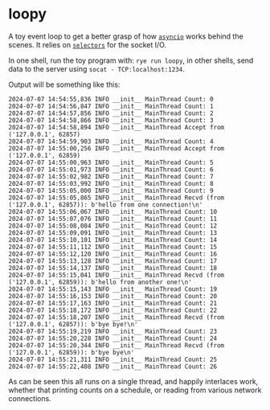 # loopy

A toy event loop to get a better grasp of how [`asyncio`](https://docs.python.org/3/library/asyncio.html) works behind
the scenes. It relies on [`selectors`](https://docs.python.org/3/library/selectors.html) for the socket I/O.

In one shell, run the toy program with: `rye run loopy`, in other shells, send data to the server using
`socat - TCP:localhost:1234`.

Output will be something like this:

```
2024-07-07 14:54:55,836 INFO __init__ MainThread Count: 0
2024-07-07 14:54:56,847 INFO __init__ MainThread Count: 1
2024-07-07 14:54:57,856 INFO __init__ MainThread Count: 2
2024-07-07 14:54:58,866 INFO __init__ MainThread Count: 3
2024-07-07 14:54:58,894 INFO __init__ MainThread Accept from ('127.0.0.1', 62857)
2024-07-07 14:54:59,903 INFO __init__ MainThread Count: 4
2024-07-07 14:55:00,256 INFO __init__ MainThread Accept from ('127.0.0.1', 62859)
2024-07-07 14:55:00,963 INFO __init__ MainThread Count: 5
2024-07-07 14:55:01,973 INFO __init__ MainThread Count: 6
2024-07-07 14:55:02,982 INFO __init__ MainThread Count: 7
2024-07-07 14:55:03,992 INFO __init__ MainThread Count: 8
2024-07-07 14:55:05,000 INFO __init__ MainThread Count: 9
2024-07-07 14:55:05,865 INFO __init__ MainThread Recvd (from ('127.0.0.1', 62857)): b'hello from one connection!\n'
2024-07-07 14:55:06,067 INFO __init__ MainThread Count: 10
2024-07-07 14:55:07,076 INFO __init__ MainThread Count: 11
2024-07-07 14:55:08,084 INFO __init__ MainThread Count: 12
2024-07-07 14:55:09,091 INFO __init__ MainThread Count: 13
2024-07-07 14:55:10,101 INFO __init__ MainThread Count: 14
2024-07-07 14:55:11,112 INFO __init__ MainThread Count: 15
2024-07-07 14:55:12,120 INFO __init__ MainThread Count: 16
2024-07-07 14:55:13,128 INFO __init__ MainThread Count: 17
2024-07-07 14:55:14,137 INFO __init__ MainThread Count: 18
2024-07-07 14:55:15,041 INFO __init__ MainThread Recvd (from ('127.0.0.1', 62859)): b'hello from another one!\n'
2024-07-07 14:55:15,143 INFO __init__ MainThread Count: 19
2024-07-07 14:55:16,153 INFO __init__ MainThread Count: 20
2024-07-07 14:55:17,163 INFO __init__ MainThread Count: 21
2024-07-07 14:55:18,172 INFO __init__ MainThread Count: 22
2024-07-07 14:55:18,207 INFO __init__ MainThread Recvd (from ('127.0.0.1', 62857)): b'bye bye!\n'
2024-07-07 14:55:19,219 INFO __init__ MainThread Count: 23
2024-07-07 14:55:20,228 INFO __init__ MainThread Count: 24
2024-07-07 14:55:20,344 INFO __init__ MainThread Recvd (from ('127.0.0.1', 62859)): b'bye bye\n'
2024-07-07 14:55:21,311 INFO __init__ MainThread Count: 25
2024-07-07 14:55:22,408 INFO __init__ MainThread Count: 26
```

As can be seen this all runs on a single thread, and happily interlaces work, whether that printing counts on
a schedule, or reading from various network connections.
